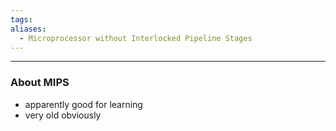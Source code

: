 ```yaml
---
tags: 
aliases:
  - Microprocessor without Interlocked Pipeline Stages
---
```

---

### About MIPS

- apparently good for learning
- very old obviously
